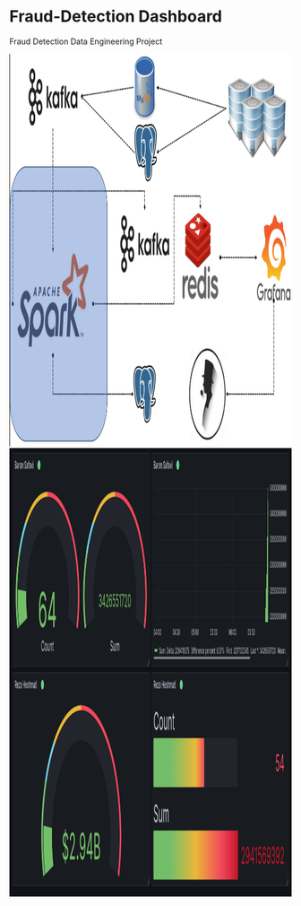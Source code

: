 # Fraud-Detection Dashboard
Fraud Detection Data Engineering Project

<img src="images/2.png" alt="Dashboarding" width="600" height="700" />
<img src="images/4.png" alt="Dashboarding2" width="600" height="800" />

